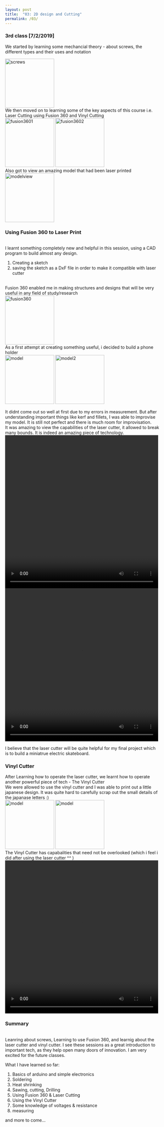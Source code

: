 ```yaml
---
layout: post
title:  "03: 2D design and Cutting"
permalink: /03/
---
```


### 3rd class [7/2/2019] 

We started by learning some mechancial theory - about screws, the different types and their uses and notation<br>

<img src="c2.jpg" alt="screws" style="height: 160px; max-width: 100%">
<br>
We then moved on to learning some of the key aspects of this course i.e. Laser Cutting using Fusion 360 and Vinyl Cutting
<br>
<img src="F1.png" alt="fusion3601" style="height: 160px; max-width: 100%">
<img src="F2.png" alt="fusion3602" style="height: 160px; max-width: 100%">
<br>
Also got to view an amazing model that had been laser printed <br>
<img src="c3.jpg" alt="modelview" style="height: 160px; max-width: 100%">

<h3>Using Fusion 360 to Laser Print</h3>
<br>
I learnt something completely new and helpful in this session, using a CAD program to build almost any design.

1. Creating a sketch
2. saving the sketch as a DxF file in order to make it compatible with laser cutter

<br>
Fusion 360 enabled me in making structures and designs that will be very useful in any field of study/research
<br>
<img src="F3.png" alt="fusion360" style="height: 160px; max-width: 100%">
<br>
As a first attempt at creating something useful, i decided to build a phone holder 
<br>
<img src="o1.jpg" alt="model" style="height: 160px; max-width: 100%">
<img src="o2.jpg" alt="model2" style="height: 160px; max-width: 100%">

It didnt come out so well at first due to my errors in measurement. But after understanding important things like kerf and fillets, I was able to improvise my model. It is still not perfect and there is much room for improvisation.
<br>
It was amazing to view the capabilities of the laser cutter, it allowed to break many bounds. It is indeed an amazing piece of technology.
<video width="500" height="500" controls>
	<source src="vid1.mp4" type="video/mp4">
</video>
<br>
<video width="500" height="500" controls>
	<source src="vid3.mp4" type="video/mp4">
</video>

I believe that the laser cutter will be quite helpful for my final project which is to build a miniatrue electric skateboard.

<h3>Vinyl Cutter</h3>

After Learning how to operate the laser cutter, we learnt how to operate another powerful piece of tech - The Vinyl Cutter
<br>
We were allowed to use the vinyl cutter and I was able to print out a little japanese design. It was quite hard to carefully scrap out the small details of the japanase letters :) 
<br>
<img src="v1.jpg" alt="model" style="height: 160px; max-width: 100%">
<img src="v2.jpg" alt="model" style="height: 160px; max-width: 100%">
<br>
The Vinyl Cutter has capabalities that need not be overlooked (which i feel i did after using the laser cutter ^^ )
<video width="500" height="500" controls>
	<source src="vid2.mp4" type="video/mp4">
</video><br>
<h3>Summary</h3><br>
Leanring about screws, Learning to use Fusion 360, and learnig about the laser cutter and vinyl cutter. I see these sessions as a great introduction to important tech, as they help open many doors of innovation. I am very excited for the future classes.

What I have learned so far:

1. Basics of arduino and simple electronics
2. Soldering
3. Heat shrinking
4. Sawing, cutting, Drilling
5. Using Fusion 360 & Laser Cutting
6. Using the Vinyl Cutter
7. Some knowledge of voltages & resistance
8. measuring

and more to come...
















<!-- You can include comments that will not be translated to HTML -->

<!-- You can include links and images in the following format: -->


<!-- Or, you can also directly include HTML, for example to make a split image -->

<!-- You can also use HTML tags to include a video -->
<!-- Or to add a download link to any (reasonably small) file in your permalink directory -->


